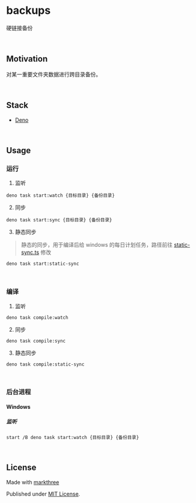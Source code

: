 # backups

硬链接备份

<br />

## Motivation

对某一重要文件夹数据进行跨目录备份。

<br />

## Stack

- [Deno](https://deno.land/)

<br />

## Usage

### 运行

1. 监听

```shell
deno task start:watch {目标目录} {备份目录}
```

2. 同步

```shell
deno task start:sync {目标目录} {备份目录}
```

3. 静态同步

> 静态的同步，用于编译后给 windows 的每日计划任务，路径前往 [static-sync.ts](./static-sync.ts) 修改

```shell
deno task start:static-sync
```

<br />

### 编译

1. 监听

```shell
deno task compile:watch
```

2. 同步

```shell
deno task compile:sync
```

3. 静态同步

```shell
deno task compile:static-sync
```

<br />

### 后台进程

#### Windows

##### 监听

```shell
start /B deno task start:watch {目标目录} {备份目录}
```

<br />

## License

Made with [markthree](https://github.com/markthree)

Published under [MIT License](./LICENSE).
